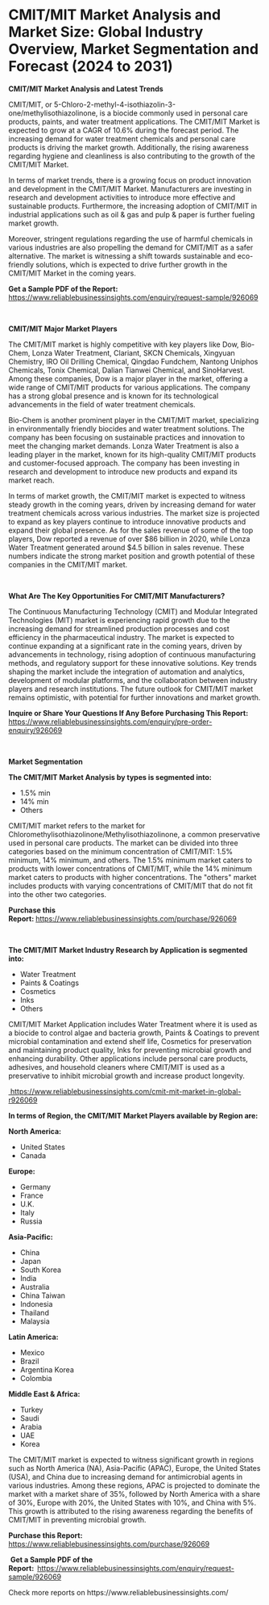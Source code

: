 <p><h1>CMIT/MIT Market Analysis and Market Size: Global Industry Overview, Market Segmentation and Forecast (2024 to 2031)</h1></p><p><strong>CMIT/MIT Market Analysis and Latest Trends</strong></p>
<p><p>CMIT/MIT, or 5-Chloro-2-methyl-4-isothiazolin-3-one/methylisothiazolinone, is a biocide commonly used in personal care products, paints, and water treatment applications. The CMIT/MIT Market is expected to grow at a CAGR of 10.6% during the forecast period. The increasing demand for water treatment chemicals and personal care products is driving the market growth. Additionally, the rising awareness regarding hygiene and cleanliness is also contributing to the growth of the CMIT/MIT Market.</p><p>In terms of market trends, there is a growing focus on product innovation and development in the CMIT/MIT Market. Manufacturers are investing in research and development activities to introduce more effective and sustainable products. Furthermore, the increasing adoption of CMIT/MIT in industrial applications such as oil & gas and pulp & paper is further fueling market growth. </p><p>Moreover, stringent regulations regarding the use of harmful chemicals in various industries are also propelling the demand for CMIT/MIT as a safer alternative. The market is witnessing a shift towards sustainable and eco-friendly solutions, which is expected to drive further growth in the CMIT/MIT Market in the coming years.</p></p>
<p><strong>Get a Sample PDF of the Report:&nbsp;</strong> <a href="https://www.reliablebusinessinsights.com/enquiry/request-sample/926069">https://www.reliablebusinessinsights.com/enquiry/request-sample/926069</a></p>
<p>&nbsp;</p>
<p><strong>CMIT/MIT Major Market Players</strong></p>
<p><p>The CMIT/MIT market is highly competitive with key players like Dow, Bio-Chem, Lonza Water Treatment, Clariant, SKCN Chemicals, Xingyuan Chemistry, IRO Oil Drilling Chemical, Qingdao Fundchem, Nantong Uniphos Chemicals, Tonix Chemical, Dalian Tianwei Chemical, and SinoHarvest. Among these companies, Dow is a major player in the market, offering a wide range of CMIT/MIT products for various applications. The company has a strong global presence and is known for its technological advancements in the field of water treatment chemicals.</p><p>Bio-Chem is another prominent player in the CMIT/MIT market, specializing in environmentally friendly biocides and water treatment solutions. The company has been focusing on sustainable practices and innovation to meet the changing market demands. Lonza Water Treatment is also a leading player in the market, known for its high-quality CMIT/MIT products and customer-focused approach. The company has been investing in research and development to introduce new products and expand its market reach.</p><p>In terms of market growth, the CMIT/MIT market is expected to witness steady growth in the coming years, driven by increasing demand for water treatment chemicals across various industries. The market size is projected to expand as key players continue to introduce innovative products and expand their global presence. As for the sales revenue of some of the top players, Dow reported a revenue of over $86 billion in 2020, while Lonza Water Treatment generated around $4.5 billion in sales revenue. These numbers indicate the strong market position and growth potential of these companies in the CMIT/MIT market.</p></p>
<p>&nbsp;</p>
<p><strong>What Are The Key Opportunities For CMIT/MIT Manufacturers?</strong></p>
<p><p>The Continuous Manufacturing Technology (CMIT) and Modular Integrated Technologies (MIT) market is experiencing rapid growth due to the increasing demand for streamlined production processes and cost efficiency in the pharmaceutical industry. The market is expected to continue expanding at a significant rate in the coming years, driven by advancements in technology, rising adoption of continuous manufacturing methods, and regulatory support for these innovative solutions. Key trends shaping the market include the integration of automation and analytics, development of modular platforms, and the collaboration between industry players and research institutions. The future outlook for CMIT/MIT market remains optimistic, with potential for further innovations and market growth.</p></p>
<p><strong>Inquire or Share Your Questions If Any Before Purchasing This Report:</strong> <a href="https://www.reliablebusinessinsights.com/enquiry/pre-order-enquiry/926069">https://www.reliablebusinessinsights.com/enquiry/pre-order-enquiry/926069</a></p>
<p>&nbsp;</p>
<p><strong>Market Segmentation</strong></p>
<p><strong>The CMIT/MIT Market Analysis by types is segmented into:</strong></p>
<p><ul><li>1.5% min</li><li>14% min</li><li>Others</li></ul></p>
<p><p>CMIT/MIT market refers to the market for Chloromethylisothiazolinone/Methylisothiazolinone, a common preservative used in personal care products. The market can be divided into three categories based on the minimum concentration of CMIT/MIT: 1.5% minimum, 14% minimum, and others. The 1.5% minimum market caters to products with lower concentrations of CMIT/MIT, while the 14% minimum market caters to products with higher concentrations. The "others" market includes products with varying concentrations of CMIT/MIT that do not fit into the other two categories.</p></p>
<p><strong>Purchase this Report:&nbsp;</strong><a href="https://www.reliablebusinessinsights.com/purchase/926069">https://www.reliablebusinessinsights.com/purchase/926069</a></p>
<p>&nbsp;</p>
<p><strong>The CMIT/MIT Market Industry Research by Application is segmented into:</strong></p>
<p><ul><li>Water Treatment</li><li>Paints & Coatings</li><li>Cosmetics</li><li>Inks</li><li>Others</li></ul></p>
<p><p>CMIT/MIT Market Application includes Water Treatment where it is used as a biocide to control algae and bacteria growth, Paints & Coatings to prevent microbial contamination and extend shelf life, Cosmetics for preservation and maintaining product quality, Inks for preventing microbial growth and enhancing durability. Other applications include personal care products, adhesives, and household cleaners where CMIT/MIT is used as a preservative to inhibit microbial growth and increase product longevity.</p></p>
<p><a href="https://www.reliablebusinessinsights.com/cmit-mit-market-in-global-r926069">&nbsp;https://www.reliablebusinessinsights.com/cmit-mit-market-in-global-r926069</a></p>
<p><strong>In terms of Region, the CMIT/MIT Market Players available by Region are:</strong></p>
<p>
    <p> <strong> North America: </strong>
        <ul>
            <li>United States</li>
            <li>Canada</li>
        </ul>
        </p> 
    <p> <strong> Europe: </strong>
        <ul>
            <li>Germany</li>
            <li>France</li>
            <li>U.K.</li>
            <li>Italy</li>
            <li>Russia</li>
        </ul>
        </p> 
    <p> <strong> Asia-Pacific: </strong>
        <ul>
            <li>China</li>
            <li>Japan</li>
            <li>South Korea</li>
            <li>India</li>
            <li>Australia</li>
            <li>China Taiwan</li>
            <li>Indonesia</li>
            <li>Thailand</li>
            <li>Malaysia</li>
        </ul>
        </p> 
    <p> <strong> Latin America: </strong>
        <ul>
            <li>Mexico</li>
            <li>Brazil</li>
            <li>Argentina Korea</li>
            <li>Colombia</li>
        </ul>
        </p> 
    <p> <strong> Middle East & Africa: </strong>
        <ul>
            <li>Turkey</li>
            <li>Saudi</li>
            <li>Arabia</li>
            <li>UAE</li>
            <li>Korea</li>
        </ul>
    </p>
    </p>
<p><p>The CMIT/MIT market is expected to witness significant growth in regions such as North America (NA), Asia-Pacific (APAC), Europe, the United States (USA), and China due to increasing demand for antimicrobial agents in various industries. Among these regions, APAC is projected to dominate the market with a market share of 35%, followed by North America with a share of 30%, Europe with 20%, the United States with 10%, and China with 5%. This growth is attributed to the rising awareness regarding the benefits of CMIT/MIT in preventing microbial growth.</p></p>
<p><strong>Purchase this Report: </strong><a href="https://www.reliablebusinessinsights.com/purchase/926069">https://www.reliablebusinessinsights.com/purchase/926069</a></p>
<p>&nbsp;<strong>Get a Sample PDF of the Report:&nbsp;&nbsp;</strong><a href="https://www.reliablebusinessinsights.com/enquiry/request-sample/926069">https://www.reliablebusinessinsights.com/enquiry/request-sample/926069</a></p>
<p><strong></strong></p>
<p>Check more reports on https://www.reliablebusinessinsights.com/</p>